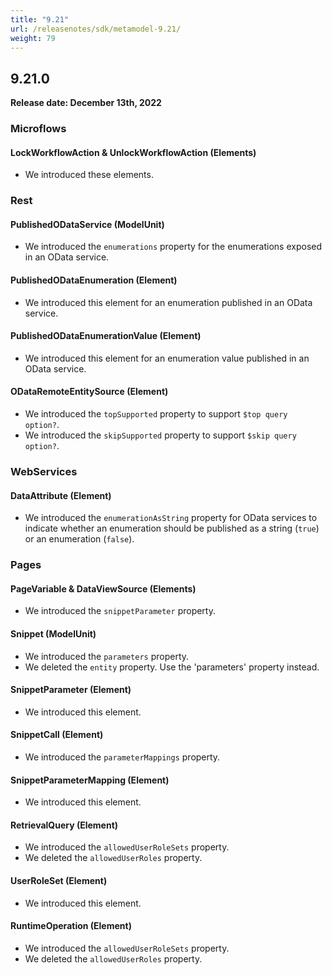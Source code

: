 ```yaml
---
title: "9.21"
url: /releasenotes/sdk/metamodel-9.21/
weight: 79
---
```


## 9.21.0

**Release date: December 13th, 2022**

### Microflows

#### LockWorkflowAction & UnlockWorkflowAction (Elements)

* We introduced these elements. 

### Rest

#### PublishedODataService (ModelUnit)

* We introduced the `enumerations` property for the enumerations exposed in an OData service.

#### PublishedODataEnumeration (Element)

* We introduced this element for an enumeration published in an OData service.

#### PublishedODataEnumerationValue (Element)

* We introduced this element for an enumeration value published in an OData service.

#### ODataRemoteEntitySource (Element)

* We introduced the `topSupported` property to support `$top query option?`.
* We introduced the `skipSupported` property to support `$skip query option?`.

### WebServices

#### DataAttribute (Element)

* We introduced the `enumerationAsString` property for OData services to indicate whether an enumeration should be published as a string (`true`) or an enumeration (`false`).

### Pages

#### PageVariable & DataViewSource (Elements)

* We introduced the `snippetParameter` property. 

#### Snippet (ModelUnit)

* We introduced the `parameters` property. 
* We deleted the `entity` property. Use the 'parameters' property instead.

#### SnippetParameter (Element)

* We introduced this element. 

#### SnippetCall (Element)

* We introduced the `parameterMappings` property. 

#### SnippetParameterMapping (Element)

* We introduced this element. 

#### RetrievalQuery (Element)

* We introduced the `allowedUserRoleSets` property. 
* We deleted the `allowedUserRoles` property. 

#### UserRoleSet (Element)

* We introduced this element. 

#### RuntimeOperation (Element)

* We introduced the `allowedUserRoleSets` property. 
* We deleted the `allowedUserRoles` property. 
